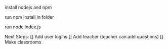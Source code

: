 install nodejs and npm

run npm install in folder

run node index.js



Next Steps:
[] Add user logins
[] Add teacher (teacher can add questions)
[] Make classrooms

